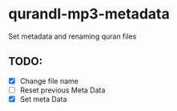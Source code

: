# qurandl-mp3-metadata
Set metadata and renaming quran files

## TODO:
- [x] Change file name
- [ ] Reset previous Meta Data
- [x] Set meta Data
